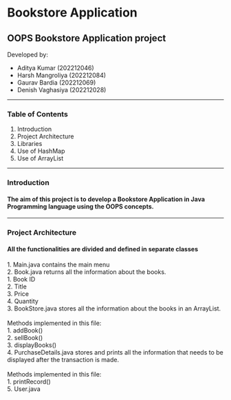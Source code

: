 # Bookstore Application
OOPS Bookstore Application project
---
Developed by:
<ul>
    <li>Aditya Kumar (202212046)</li>
    <li>Harsh Mangroliya (202212084)</li>
    <li>Gaurav Bardia (202212069)</li>
    <li>Denish Vaghasiya (202212028)</li>
</ul>

---
### Table of Contents
1. Introduction
2. Project Architecture
3. Libraries
4. Use of HashMap
5. Use of ArrayList

---
### Introduction
<h4>The aim of this project is to develop a Bookstore Application in Java Programming language using the OOPS concepts.</h4>

---
### Project Architecture
<h4>All the functionalities are divided and defined in separate classes</h4>
1. Main.java contains the main menu <br>
2. Book.java returns all the information about the books. <br>
   1. Book ID <br>
   2. Title <br>
   3. Price <br>
   4. Quantity <br>
3. BookStore.java stores all the information about the books in an ArrayList. <br>
   <br>Methods implemented in this file:<br>
   1. addBook() <br>
   2. sellBook() <br>
   3. displayBooks() <br>
4. PurchaseDetails.java stores and prints all the information that needs to be displayed after the transaction is made. <br>
   <br>Methods implemented in this file: <br>
   1. printRecord() <br>
5. User.java <br>



